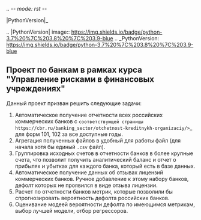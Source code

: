 .. -*- mode: rst -*-

|PythonVersion|_ 

.. |PythonVersion| image:: https://img.shields.io/badge/python-3.7%20%7C%203.8%20%7C%203.9-blue
.. _PythonVersion: https://img.shields.io/badge/python-3.7%20%7C%203.8%20%7C%203.9-blue

Проект по банкам в рамках курса "Управление рисками в финансовых учреждениях"
-----------------------------------------------------------------------------------

Данный проект призван решить следующие задачи:

1. Автоматическое получение отчетности всех российских коммерческих банков с `соответствующей страницы https://cbr.ru/banking_sector/otchetnost-kreditnykh-organizaciy/>`_ для форм 101, 102 за все доступные годы.
2. Агрегация полученных файлов в удобный для работы файл (для начала хотя бы единый `.csv` файл).
3. Группировка исходных счетов в отчетности банков в более крупные счета, что позволит получить аналитический баланс и отчет о прибылях и убытках для каждого банка, который есть в базе данных.
4. Автоматическое получение данных об отзывах лицензий коммерческих банков. Ручное добавление к этому набору банков, дефолт которых не проявился в виде отзыва лицензии.
5. Расчет по отчетности банков метрик, которые позволили бы спрогнозировать вероятность дефолта российских банков.
6. Оценивание модеей вероятности дефолта по имеющимся метрикам, выбор лучшей модели, отбор регрессоров.

